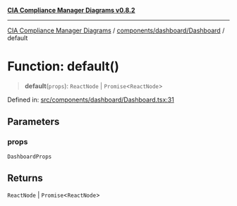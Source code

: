 [**CIA Compliance Manager Diagrams v0.8.2**](../../../../README.md)

***

[CIA Compliance Manager Diagrams](../../../../modules.md) / [components/dashboard/Dashboard](../README.md) / default

# Function: default()

> **default**(`props`): `ReactNode` \| `Promise`\<`ReactNode`\>

Defined in: [src/components/dashboard/Dashboard.tsx:31](https://github.com/Hack23/cia-compliance-manager/blob/423c5d261c747ade8ca2550e176aa05168b5a31e/src/components/dashboard/Dashboard.tsx#L31)

## Parameters

### props

`DashboardProps`

## Returns

`ReactNode` \| `Promise`\<`ReactNode`\>
